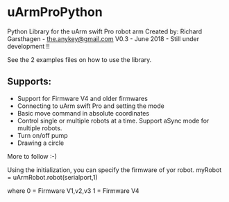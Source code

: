 # uArmProPython
Python Library for the uArm swift Pro robot arm
Created by: Richard Garsthagen - the.anykey@gmail.com
V0.3 - June 2018 - Still under development !!

See the 2 examples files on how to use the library.

## Supports:
- Support for Firmware V4 and older firmwares
- Connecting to uArm swift Pro and setting the mode
- Basic move command in absolute coordinates
- Control single or multiple robots at a time. Support aSync mode for multiple robots.
- Turn on/off pump
- Drawing a circle

More to follow :-)

Using the initialization, you can specify the firmware of yor robot.
myRobot = uArmRobot.robot(serialport,1)

where 
0 = Firmware V1,v2,v3
1 = Firmware V4

